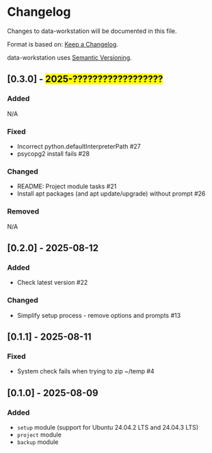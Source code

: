 # Changelog

Changes to data-workstation will be documented in this file.

Format is based on: [Keep a Changelog](https://keepachangelog.com/en/1.1.0/).

data-workstation uses [Semantic Versioning](https://semver.org/spec/v2.0.0.html).

## [0.3.0] - <mark>2025-??????????????????</mark>

### Added

N/A

### Fixed

- Incorrect python.defaultInterpreterPath #27
- psycopg2 install fails #28

### Changed

- README: Project module tasks #21
- Install apt packages (and apt update/upgrade) without prompt #26

### Removed

N/A

## [0.2.0] - 2025-08-12

### Added

- Check latest version #22 

### Changed

- Simplify setup process - remove options and prompts #13

## [0.1.1] - 2025-08-11

### Fixed

- System check fails when trying to zip ~/temp #4

## [0.1.0] - 2025-08-09

### Added

- `setup` module (support for Ubuntu 24.04.2 LTS and 24.04.3 LTS)
- `project` module
- `backup` module
